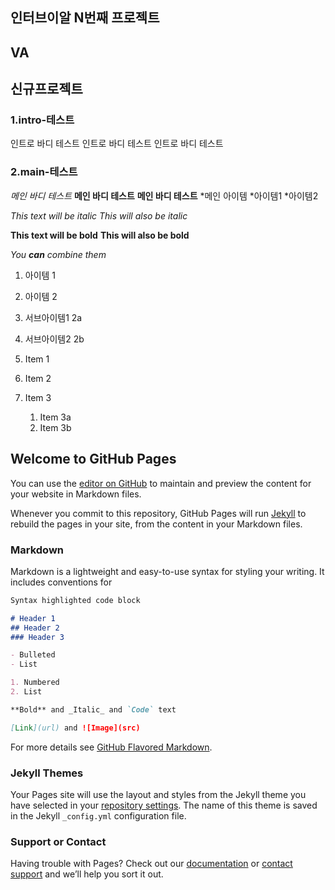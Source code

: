 ## 인터브이알 N번째 프로젝트
## VA
## 신규프로젝트
### 1.intro-테스트
인트로 바디 테스트
인트로 바디 테스트
인트로 바디 테스트
### 2.main-테스트
*메인 바디 테스트*
**메인 바디 테스트**
__메인 바디 테스트__
*메인 아이템
  *아이템1
  *아이템2

*This text will be italic*
_This will also be italic_

**This text will be bold**
__This will also be bold__

_You **can** combine them_


1. 아이템 1
2. 아이템 2
  1. 서브아이템1 2a
  2. 서브아이템2 2b

1. Item 1
1. Item 2
1. Item 3
   1. Item 3a
   1. Item 3b

## Welcome to GitHub Pages

You can use the [editor on GitHub](https://github.com/iNTERVR/samplepage.io/edit/master/README.md) to maintain and preview the content for your website in Markdown files.

Whenever you commit to this repository, GitHub Pages will run [Jekyll](https://jekyllrb.com/) to rebuild the pages in your site, from the content in your Markdown files.

### Markdown

Markdown is a lightweight and easy-to-use syntax for styling your writing. It includes conventions for

```markdown
Syntax highlighted code block

# Header 1
## Header 2
### Header 3

- Bulleted
- List

1. Numbered
2. List

**Bold** and _Italic_ and `Code` text

[Link](url) and ![Image](src)
```

For more details see [GitHub Flavored Markdown](https://guides.github.com/features/mastering-markdown/).

### Jekyll Themes

Your Pages site will use the layout and styles from the Jekyll theme you have selected in your [repository settings](https://github.com/iNTERVR/samplepage.io/settings). The name of this theme is saved in the Jekyll `_config.yml` configuration file.

### Support or Contact

Having trouble with Pages? Check out our [documentation](https://docs.github.com/categories/github-pages-basics/) or [contact support](https://github.com/contact) and we’ll help you sort it out.
